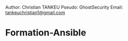 Author: Christian TANKEU
Pseudo: GhostSecurity
Email: tankeuchristian1@gmail.com
# Formation-Ansible

